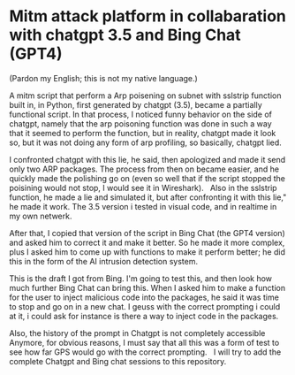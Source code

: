 # Mitm attack platform in collabaration with chatgpt 3.5 and Bing Chat (GPT4) 

(Pardon my English; this is not my native language.)

A mitm script that perform a Arp poisening on subnet with sslstrip function built in, in Python, first generated by chatgpt (3.5), became a partially functional script. In that process, I noticed funny behavior on the side of chatgpt, namely that the arp poisoning function was done in such a way that it seemed to perform the function, but in reality, chatgpt made it look so, but it was not doing any form of arp profiling, so basically, chatgpt lied.

I confronted chatgpt with this lie, he said, then apologized and made it send only two ARP packages. The process from then on became easier, and he quickly made the polishing go on (even so well that if the script stopped the poisining would not stop, I would see it in Wireshark).
 
Also in the sslstrip function, he made a lie and simulated it, but after confronting it with this lie," he made it work. The 3.5 version i tested in visual code, and in realtime in my own netwerk.

After that, I copied that version of the script in Bing Chat (the GPT4 version) and asked him to correct it and make it better.
So he made it more complex, plus I asked him to come up with functions to make it perform better; he did this in the form of the AI intrusion detection system.

This is the draft I got from Bing. I'm going to test this, and then look how much further Bing Chat can bring this. When I asked him to make a function for the user to inject malicious code into the packages, he said it was time to stop and go on in a new chat. I geuss with the correct prompting i could at it, i could ask for instance is there a way to inject code in the packages. 

Also, the history of the prompt in Chatgpt is not completely accessible Anymore, for obvious reasons, I must say that all this was a form of test to see how far GPS would go with the correct prompting.
 
I will try to add the complete Chatgpt and Bing chat sessions to this repository.
 
